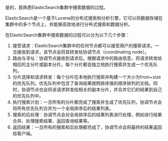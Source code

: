 是的，我熟悉ElasticSearch集群中搜索数据的过程。

ElasticSearch是一个基于Lucene的分布式搜索和分析引擎，它可以将数据存储在集群中的多个节点上，并能够高效地进行分布式搜索和数据分析。

在ElasticSearch集群中搜索数据的过程可以分为以下几个步骤：

1. 接受请求：ElasticSearch集群中的任何节点都可以接受用户的搜索请求。一旦接收到请求，该节点会将其转发给协调节点（coordinating node）。
2. 路由与寻址：协调节点接收到请求后，根据请求中的路由信息，将请求转发给相应的主分片或副本分片。每个分片都会独立地执行搜索并生成一个优先队列。
3. 分片选择和请求转发：每个分片在本地执行搜索并构建一个大小为from+size的优先队列。优先队列中包含了查询结果按照排序值的顺序排列的文档。同时，协调节点也会将该请求转发给相关的副本分片，并合并它们的结果到自己的优先队列中。
4. 执行搜索计划：一旦所有的分片都完成了搜索并生成了优先队列，协调节点会将所有优先队列合并为一个全局排序后的结果列表。
5. 搜索的后处理：协调节点会对全局排序后的结果列表进行处理，例如进行结果合并、处理搜索结果、返回查询结果等。
6. 返回结果：一旦所有的搜索和后处理都完成了，协调节点会将最终的结果返回给客户端。

